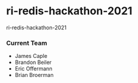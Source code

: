 # ri-redis-hackathon-2021
ri-redis-hackathon-2021

### Current Team
- James Caple
- Brandon Beiler
- Eric Offermann
- Brian Broerman 
